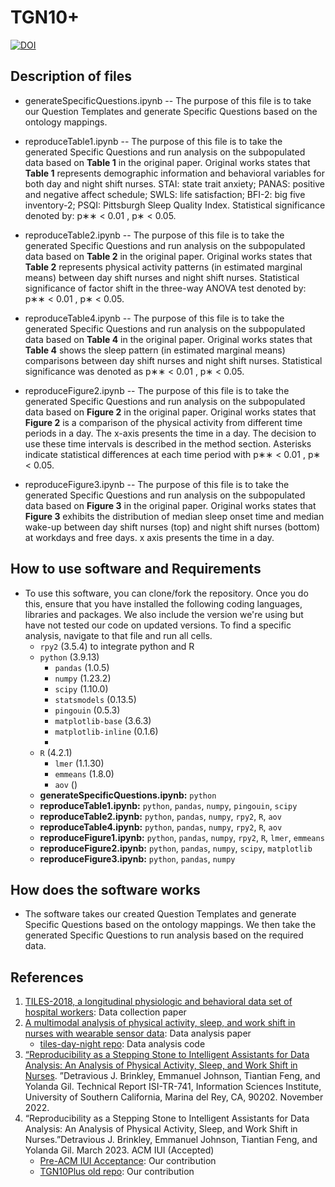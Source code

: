 # TGN10+
[![DOI](https://zenodo.org/badge/587812631.svg)](https://zenodo.org/badge/latestdoi/587812631)
 
## Description of files
- generateSpecificQuestions.ipynb -- The purpose of this file is to take our Question Templates and generate Specific Questions based on the ontology mappings. 

- reproduceTable1.ipynb -- The purpose of this file is to take the generated Specific Questions and run analysis on the subpopulated data based on **Table 1** in the original paper. Original works states that **Table 1** represents demographic information and behavioral variables for both day and night shift nurses. STAI: state trait anxiety; PANAS: positive and negative affect schedule; SWLS: life satisfaction; BFI-2: big five inventory-2; PSQI: Pittsburgh Sleep Quality Index. Statistical significance denoted by: p∗∗ < 0.01 , p∗ < 0.05.

- reproduceTable2.ipynb -- The purpose of this file is to take the generated Specific Questions and run analysis on the subpopulated data based on **Table 2** in the original paper. Original works states that **Table 2** represents physical activity patterns (in estimated marginal means) between day shift nurses and night shift nurses. Statistical significance of factor shift in the three-way ANOVA test denoted by: p∗∗ < 0.01 , p∗ < 0.05.

- reproduceTable4.ipynb -- The purpose of this file is to take the generated Specific Questions and run analysis on the subpopulated data based on **Table 4** in the original paper. Original works states that **Table 4** shows the sleep pattern (in estimated marginal means) comparisons between day shift nurses and night shift nurses. Statistical significance was denoted as p∗∗ < 0.01 , p∗ < 0.05.

- reproduceFigure2.ipynb -- The purpose of this file is to take the generated Specific Questions and run analysis on the subpopulated data based on **Figure 2** in the original paper. Original works states that **Figure 2** is a comparison of the physical activity from different time periods in a day. The x-axis presents the time in a day. The decision to use these time intervals is described in the method section. Asterisks indicate statistical differences at each time period with p∗∗ < 0.01 , p∗ < 0.05.

- reproduceFigure3.ipynb -- The purpose of this file is to take the generated Specific Questions and run analysis on the subpopulated data based on **Figure 3** in the original paper. Original works states that **Figure 3** exhibits the distribution of median sleep onset time and median wake-up between day shift nurses (top) and night shift nurses (bottom) at workdays and free days. x axis presents the time in a day.


## How to use software and Requirements
- To use this software, you can clone/fork the repository. Once you do this, ensure that you have installed the following coding languages, libraries and packages. We also include the version we're using but have not tested our code on updated versions. To find a specific analysis, navigate to that file and run all cells. 
   - `rpy2` (3.5.4) to integrate python and R
   - `python` (3.9.13)
      - `pandas` (1.0.5)
      - `numpy` (1.23.2)
      - `scipy` (1.10.0)
      - `statsmodels` (0.13.5)
      - `pingouin` (0.5.3)
      - `matplotlib-base` (3.6.3)
      - `matplotlib-inline` (0.1.6)
      - 
   - `R` (4.2.1)
      - `lmer` (1.1.30)
      - `emmeans` (1.8.0)
      - `aov` ()
    - **generateSpecificQuestions.ipynb:** `python`
    - **reproduceTable1.ipynb:** `python`, `pandas`, `numpy`, `pingouin`, `scipy`
    - **reproduceTable2.ipynb:** `python`, `pandas`, `numpy`, `rpy2`, `R`, `aov`
    - **reproduceTable4.ipynb:** `python`, `pandas`, `numpy`, `rpy2`, `R`, `aov`
    - **reproduceFigure1.ipynb:** `python`, `pandas`, `numpy`, `rpy2`, `R`, `lmer`, `emmeans`
    - **reproduceFigure2.ipynb:** `python`, `pandas`, `numpy`, `scipy`, `matplotlib`
    - **reproduceFigure3.ipynb:** `python`, `pandas`, `numpy`
  
## How does the software works
- The software takes our created Question Templates and generate Specific Questions based on the ontology mappings. We then take the generated Specific Questions to run analysis based on the required data. 

## References
1. [TILES-2018, a longitudinal physiologic and behavioral data set of hospital workers](https://www.mendeley.com/catalogue/8996e643-6d17-3ece-b50c-805c1f617b1d/?utm_source=desktop&utm_medium=1.19.8&utm_campaign=open_catalog&userDocumentId=%7Ba089ce74-8915-40a2-a6c1-da344c6179c5%7D): Data collection paper
2. [A multimodal analysis of physical activity, sleep, and work shift in nurses with wearable sensor data](https://www.nature.com/articles/s41598-021-87029-w?proof=t%25C2%25A0): Data analysis paper
   - [tiles-day-night repo](https://github.com/usc-sail/tiles-day-night): Data analysis code
3. [“Reproducibility  as  a  Stepping  Stone  to  Intelligent  Assistants  for  Data Analysis: An Analysis of Physical Activity, Sleep, and Work Shift in Nurses](https://www.isi.edu/results/technical-reports/). ”Detravious J. Brinkley, Emmanuel Johnson, Tiantian Feng, and Yolanda Gil. Technical Report ISI-TR-741, Information Sciences Institute, University of Southern California, Marina del Rey, CA, 90202. November 2022.
4. “Reproducibility  as  a  Stepping  Stone  to  Intelligent  Assistants  for  Data Analysis: An Analysis of Physical Activity, Sleep, and Work Shift in Nurses.”Detravious J. Brinkley, Emmanuel Johnson, Tiantian Feng, and Yolanda Gil. March 2023. ACM IUI (Accepted)
   - [Pre-ACM IUI Acceptance](https://zenodo.org/record/7552433#.Y9Fg0-zMIRQ): Our contribution
   - [TGN10Plus old repo](https://github.com/Brinkley97/TGN10/tree/main): Our contribution
